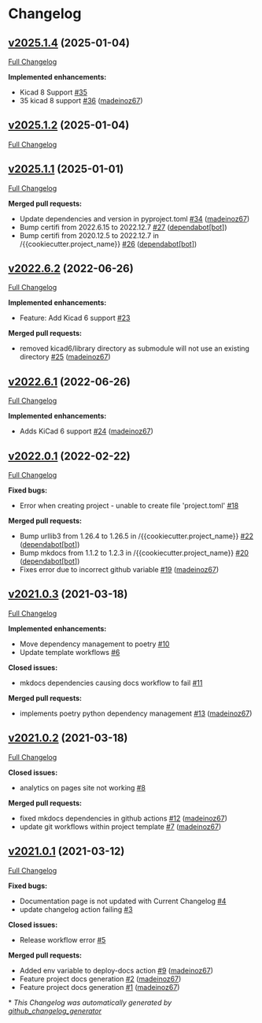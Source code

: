 # Changelog

## [v2025.1.4](https://github.com/madeinoz67/cookiecutter-kicad/tree/v2025.1.4) (2025-01-04)

[Full Changelog](https://github.com/madeinoz67/cookiecutter-kicad/compare/v2025.1.2...v2025.1.4)

**Implemented enhancements:**

- Kicad 8 Support [\#35](https://github.com/madeinoz67/cookiecutter-kicad/issues/35)
- 35 kicad 8 support [\#36](https://github.com/madeinoz67/cookiecutter-kicad/pull/36) ([madeinoz67](https://github.com/madeinoz67))

## [v2025.1.2](https://github.com/madeinoz67/cookiecutter-kicad/tree/v2025.1.2) (2025-01-04)

[Full Changelog](https://github.com/madeinoz67/cookiecutter-kicad/compare/v2025.1.1...v2025.1.2)

## [v2025.1.1](https://github.com/madeinoz67/cookiecutter-kicad/tree/v2025.1.1) (2025-01-01)

[Full Changelog](https://github.com/madeinoz67/cookiecutter-kicad/compare/v2022.6.2...v2025.1.1)

**Merged pull requests:**

- Update dependencies and version in pyproject.toml [\#34](https://github.com/madeinoz67/cookiecutter-kicad/pull/34) ([madeinoz67](https://github.com/madeinoz67))
- Bump certifi from 2022.6.15 to 2022.12.7 [\#27](https://github.com/madeinoz67/cookiecutter-kicad/pull/27) ([dependabot[bot]](https://github.com/apps/dependabot))
- Bump certifi from 2020.12.5 to 2022.12.7 in /{{cookiecutter.project\_name}} [\#26](https://github.com/madeinoz67/cookiecutter-kicad/pull/26) ([dependabot[bot]](https://github.com/apps/dependabot))

## [v2022.6.2](https://github.com/madeinoz67/cookiecutter-kicad/tree/v2022.6.2) (2022-06-26)

[Full Changelog](https://github.com/madeinoz67/cookiecutter-kicad/compare/v2022.6.1...v2022.6.2)

**Implemented enhancements:**

- Feature: Add Kicad 6 support [\#23](https://github.com/madeinoz67/cookiecutter-kicad/issues/23)

**Merged pull requests:**

- removed kicad6/library directory as submodule will not use an existing directory [\#25](https://github.com/madeinoz67/cookiecutter-kicad/pull/25) ([madeinoz67](https://github.com/madeinoz67))

## [v2022.6.1](https://github.com/madeinoz67/cookiecutter-kicad/tree/v2022.6.1) (2022-06-26)

[Full Changelog](https://github.com/madeinoz67/cookiecutter-kicad/compare/v2022.0.1...v2022.6.1)

**Implemented enhancements:**

- Adds KiCad 6 support [\#24](https://github.com/madeinoz67/cookiecutter-kicad/pull/24) ([madeinoz67](https://github.com/madeinoz67))

## [v2022.0.1](https://github.com/madeinoz67/cookiecutter-kicad/tree/v2022.0.1) (2022-02-22)

[Full Changelog](https://github.com/madeinoz67/cookiecutter-kicad/compare/v2021.0.3...v2022.0.1)

**Fixed bugs:**

- Error when creating project - unable to create file 'project.toml' [\#18](https://github.com/madeinoz67/cookiecutter-kicad/issues/18)

**Merged pull requests:**

- Bump urllib3 from 1.26.4 to 1.26.5 in /{{cookiecutter.project\_name}} [\#22](https://github.com/madeinoz67/cookiecutter-kicad/pull/22) ([dependabot[bot]](https://github.com/apps/dependabot))
- Bump mkdocs from 1.1.2 to 1.2.3 in /{{cookiecutter.project\_name}} [\#20](https://github.com/madeinoz67/cookiecutter-kicad/pull/20) ([dependabot[bot]](https://github.com/apps/dependabot))
- Fixes error due to incorrect github variable [\#19](https://github.com/madeinoz67/cookiecutter-kicad/pull/19) ([madeinoz67](https://github.com/madeinoz67))

## [v2021.0.3](https://github.com/madeinoz67/cookiecutter-kicad/tree/v2021.0.3) (2021-03-18)

[Full Changelog](https://github.com/madeinoz67/cookiecutter-kicad/compare/v2021.0.2...v2021.0.3)

**Implemented enhancements:**

- Move dependency management to poetry [\#10](https://github.com/madeinoz67/cookiecutter-kicad/issues/10)
- Update template workflows [\#6](https://github.com/madeinoz67/cookiecutter-kicad/issues/6)

**Closed issues:**

- mkdocs dependencies causing docs workflow to fail [\#11](https://github.com/madeinoz67/cookiecutter-kicad/issues/11)

**Merged pull requests:**

- implements poetry python dependency management [\#13](https://github.com/madeinoz67/cookiecutter-kicad/pull/13) ([madeinoz67](https://github.com/madeinoz67))

## [v2021.0.2](https://github.com/madeinoz67/cookiecutter-kicad/tree/v2021.0.2) (2021-03-18)

[Full Changelog](https://github.com/madeinoz67/cookiecutter-kicad/compare/v2021.0.1...v2021.0.2)

**Closed issues:**

- analytics on pages site not working [\#8](https://github.com/madeinoz67/cookiecutter-kicad/issues/8)

**Merged pull requests:**

- fixed mkdocs dependencies in github actions [\#12](https://github.com/madeinoz67/cookiecutter-kicad/pull/12) ([madeinoz67](https://github.com/madeinoz67))
- update git workflows within project template [\#7](https://github.com/madeinoz67/cookiecutter-kicad/pull/7) ([madeinoz67](https://github.com/madeinoz67))

## [v2021.0.1](https://github.com/madeinoz67/cookiecutter-kicad/tree/v2021.0.1) (2021-03-12)

[Full Changelog](https://github.com/madeinoz67/cookiecutter-kicad/compare/357798b0d6802b43069aabfa22602bb10d33fbe5...v2021.0.1)

**Fixed bugs:**

- Documentation page is not updated with Current Changelog [\#4](https://github.com/madeinoz67/cookiecutter-kicad/issues/4)
- update changelog action failing [\#3](https://github.com/madeinoz67/cookiecutter-kicad/issues/3)

**Closed issues:**

- Release workflow error  [\#5](https://github.com/madeinoz67/cookiecutter-kicad/issues/5)

**Merged pull requests:**

- Added env variable to deploy-docs action [\#9](https://github.com/madeinoz67/cookiecutter-kicad/pull/9) ([madeinoz67](https://github.com/madeinoz67))
- Feature project docs generation [\#2](https://github.com/madeinoz67/cookiecutter-kicad/pull/2) ([madeinoz67](https://github.com/madeinoz67))
- Feature project docs generation [\#1](https://github.com/madeinoz67/cookiecutter-kicad/pull/1) ([madeinoz67](https://github.com/madeinoz67))



\* *This Changelog was automatically generated by [github_changelog_generator](https://github.com/github-changelog-generator/github-changelog-generator)*
